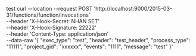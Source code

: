 test
curl --location --request POST 'http://localhost:9000/2015-03-31/functions/function/invocations' \
--header 'X-Hook-Secret: NHAN SET' \
--header 'X-Hook-Signature: 22222' \
--header 'Content-Type: application/json' \
--data-raw '{
"exec_type": "test",
"header": "test_header",
"process_type": "11111",
"project_gid": "xxxxxx",
"events": "1111",
"message": "test"
}'
